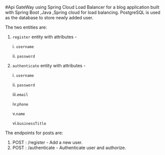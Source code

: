 #Api GateWay using Spring Cloud Load Balancer for a blog application built with Spring Boot ,Java ,Spring cloud for load balancing. PostgreSQL is used as the database to store newly added user.

The two entities are:
1. `register` entity with attributes -

   i. `username`

   ii. `password`

2. `authenticate` entity with attributes -

   i. `username`

   ii. `password`

   iii.`email`

   iv.`phone`

   v.`name`

   vi.`businessTitle`

The endpoints for posts are:

1. POST : /register - Add a new user.
2. POST : /authenticate - Authenticate user and authorize.




